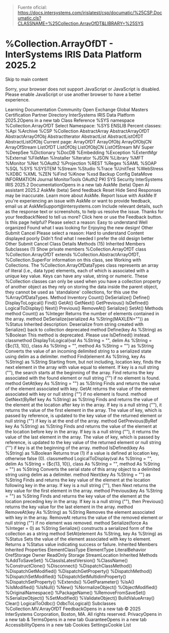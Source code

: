 > Fuente oficial: https://docs.intersystems.com/irislatest/csp/documatic/%25CSP.Documatic.cls?CLASSNAME=%25Collection.ArrayOfDT&LIBRARY=%25SYS

# %Collection.ArrayOfDT - InterSystems IRIS Data Platform 2025.2

Skip to main content
<link rel="stylesheet" id="noscriptstylesheet" type="text/css" href="https://docs.intersystems.com/irislatest/csp/docbook/noscriptstyles.css">
<div class="noscriptbanner" data-swiftype-index="false"><p>Sorry, your browser does not support JavaScript or JavaScript is disabled. Please enable JavaScript or use another browser to have a better experience.</p></div>
Learning
Documentation
Community
Open Exchange
Global Masters
Certification
Partner Directory
InterSystems IRIS Data Platform 2025.2Opens in a new tab
Class Reference
%SYS namespace
%Collection.ArrayOfDT
Select Namespace:
%SYS
ENSLIB
Percent classes:
%Api
%Archive
%CSP
%Collection
AbstractArray
AbstractArrayOfDT
AbstractArrayOfObj
AbstractIterator
AbstractList
AbstractListOfDT
AbstractListOfObj
Current page: ArrayOfDT
ArrayOfObj
ArrayOfObjCN
ArrayOfStream
ListOfDT
ListOfObj
ListOfObjCN
ListOfStream
MV
Super
%DeepSee
%Dictionary
%DocDB
%Embedding
%Exception
%ExtentMgr
%External
%FileMan
%Installer
%Iterator
%JSON
%Library
%MFT
%Monitor
%Net
%OAuth2
%Projection
%REST
%Regex
%SAML
%SOAP
%SQL
%SYS
%SYSTEM
%Stream
%Studio
%Trace
%UnitTest
%WebStress
%XDBC
%XML
%ZEN
%iFind
%iKnow
%xsd
Backup
Config
DataMove
INFORMATION
Journal
MonitorTools
OAuth2
PKI
SYS
Security
InterSystems IRIS 2025.2 DocumentationOpens in a new tab
AskMe (beta)
Open AI assistant
2025.2
AskMe (beta)
Send feedback
Reset
Hide
Send
Responses may be inaccurate. Learn more about AskMe.
Report Issue with AskMe
If you're experiencing an issue with AskMe or want to provide feedback, email us at
AskMeSupport@intersystems.com
Include relevant details, such as the response text or screenshots, to help us resolve the issue.
Thanks for your feedback!Need to tell us more? Click here or use the Feedback button.
Is this page helpful?
Please select a reason:
Easy to understand
Well organized
Found what I was looking for
Enjoying the new design!
Other
Submit
Cancel
Please select a reason:
Hard to understand
Content displayed poorly
Didn't find what I needed
I prefer the old design better
Other
Submit
Cancel
Class Details
Methods (15)
Inherited Members
Subclasses (1)
 Show private members
%Collection.ArrayOfDT
class %Collection.ArrayOfDT extends %Collection.AbstractArrayOfDT, %Collection.SuperFor information on this class, see
Working with Collections.
The %Collection.ArrayOfDataTypes class represents an array of literal (i.e., data type) elements,
each of which is associated with a unique key value. Keys can have any value, string or numeric.
These %Collection classes can only be used when you have a collection property of another object as they rely on
storing the data inside the parent object, they cannot be used as 'standalone' collections, for this use the %ArrayOfDataTypes.
Method Inventory
Count()
DeSerialize()
Define()
DisplayToLogical()
Find()
GetAt()
GetNext()
GetPrevious()
IsDefined()
LogicalToDisplay()
Next()
Previous()
RemoveAt()
Serialize()
SetAt()
Methods
method Count() as %Integer
Returns the number of elements contained in the array.
method DeSerialize(serialized As %String(MAXLEN="")) as %Status
Inherited description: Deserialize from string created with Serialize() back to collection
deprecated method Define(key As %String) as %Boolean
This method is deprecated.
Please use IsDefined() instead.
classmethod DisplayToLogical(val As %String = "", delim As %String = {$c(13, 10)}, class As %String = "", method As %String = "") as %String
Converts the value of an incoming delimited string to a serialized state
using delim as a delimiter.
method Find(element As %String, key As %String) as %String
Starting from, but not including, location key,
finds the next element in the array with value equal to element.
If key is a null string (""), the search starts at the beginning of the array.
Find returns the key associated with the found element or null string ("") if no element is found.
method GetAt(key As %String = "") as %String
Finds and returns the value of the element associated with key.
GetAt returns the value of the element associated with key
or null string ("") if no element is found.
method GetNext(ByRef key As %String) as %String
Finds and returns the value of the element at the location after key
in the array. If key is a null string (""), it returns
the value of the first element in the array.
The value of key, which is passed by reference, is updated to the key
value of the returned element or null string ("") if key is at the end of the array.
method GetPrevious(ByRef key As %String) as %String
Finds and returns the value of the element at the location before key
in the array. If key is a null string (""), it returns
the value of the last element in the array.
The value of key, which is passed by reference, is updated to the key
value of the returned element or null string ("") if key is at the beginning of the array.
method IsDefined(key As %String) as %Boolean
Returns true (1) if a value is defined at location key,
otherwise false (0).
classmethod LogicalToDisplay(val As %String = "", delim As %String = {$c(13, 10)}, class As %String = "", method As %String = "") as %String
Converts the serial state of this array object to a delimited string
using delim as a delimiter.
method Next(key As %String = "") as %String
Finds and returns the key value of the element at the location following key in the array.
If key is a null string (""), then Next returns the key value for the first element in the array.
method Previous(key As %String = "") as %String
Finds and returns the key value of the element at the location preceding key in the array.
If key is a null string (""), then Previous() returns the key value for the last element in the array.
method RemoveAt(key As %String) as %String
Removes the element associated with key in the array.
RemoveAt returns the value of the removed element or null string ("")
if no element was removed.
method Serialize(force As %Integer = 0) as %String
Serialize() constructs a serialized form of the collection as a string
method SetAt(element As %String, key As %String) as %Status
Sets the value of the element associated with key to element.
Returns a %Status value indicating success or failure.
Inherited Members
Inherited Properties
ElementClassType
ElementType
LiteralBehavior
OrefStorage
Owner
ReadOnly
Storage
StreamLocation
Inherited Methods
%AddToSaveSet()
%ClassIsLatestVersion()
%ClassName()
%ConstructClone()
%Disconnect()
%DispatchClassMethod()
%DispatchGetModified()
%DispatchGetProperty()
%DispatchMethod()
%DispatchSetModified()
%DispatchSetMultidimProperty()
%DispatchSetProperty()
%Extends()
%GetParameter()
%IsA()
%IsModified()
%IsNull()
%New()
%NormalizeObject()
%ObjectModified()
%OriginalNamespace()
%PackageName()
%RemoveFromSaveSet()
%SerializeObject()
%SetModified()
%ValidateObject()
BuildValueArray()
Clear()
LogicalToOdbc()
OdbcToLogical()
Subclasses
%Collection.MV.ArrayOfDT
FeedbackOpens in a new tab
© 2025 InterSystems Corporation, Boston, MA. All rights reserved.
PrivacyOpens in a new tab
 & TermsOpens in a new tab
GuaranteeOpens in a new tab
AccessibilityOpens in a new tab
Cookies SettingsCookie List
